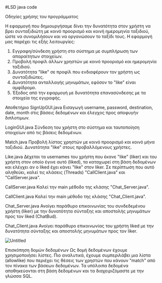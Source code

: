 
#LSD
java code


Οδηγίες χρήσης του προγράμματος

Η εφαρμογή που δημιουργήσαμε δίνει την δυνατότητα στον χρήστη να βρει συνταξιδιώτη με κοινό προορισμό και κοινή ημερομηνία ταξιδιού, ώστε να συνομιλήσουν και να οργανώσουν το ταξίδι τους. Η εφαρμογή μας παρέχει τις εξής λειτουργίες:

1. Εγγραφη/σύνδεση χρήστη στο σύστημα με συμπλήρωση των απαραίτητων στοιχείων.
2. Προβολή προφίλ άλλων χρηστών με κοινό προορισμό και ημερομηνία ταξιδιού. 
3. Δυνατότητα "like" σε προφίλ που ενδιαφέρουν τον χρήστη ως συνταξιδιώτες.
4. Δυνατότητα ανταλλαγής μηνυμάτων, εφόσον το "like" είναι αμφίδρομο.
5. Έξοδος από την εφαρμογή με δυνατότητα επανασύνδεσης με τα στοιχεία της εγγραφής. 

Αποθετήριο 
SignUpGUI.java
Εισαγωγή username, password, destination, date, month στις βάσεις δεδομένων και έλεγχος προς αποφυγήν διπλοτιμων. 

LoginGUI.java
Σύνδεση του χρήστη στο σύστημα και ταυτοποίηση στοιχείων από τις βάσεις δεδομένων. 

Match.java
Προβολή λίστας χρηστών με κοινό προορισμό και κοινό μήνα ταξιδιού. Δυνατότητα "like" στους προβαλλόμενους χρήστες. 

Like.java 
Δέχεται τα usernames του χρήστη που έκανε "like" (liker) και του χρήστη στον οποίο έγινε αυτό (liked), τα καταχωρεί στη βάση δεδομένων και ελέγχει αν ο liked έχει κάνει "like" στον liker. Σε περίπτωση που αυτό αληθεύει, καλεί τις κλάσεις (Threads) "CallClient.java" και "CallServer.java". 

CallServer.java 
Καλεί την main μέθοδο της κλάσης "Chat_Server.java".

CallClient.java
Καλεί την main μέθοδο της κλάσης "Chat_Client.java".

Chat_Server.java
Ανοίγει παράθυρο επικοινωνίας του συνδεδεμένου χρήστη (liker) με την δυνατότητα σύνταξης και αποστολής μηνυμάτων προς τον liked (ChatBud). 

Chat_Client.java
Ανοίγει παράθυρο επικοινωνίας του χρήστη liked με την δυνατότητα σύνταξης και αποστολής μηνυμάτων προς τον liker.


![Untitled](https://user-images.githubusercontent.com/117830508/212709964-62214639-3d11-4237-b92e-866c0efefa95.png)

Επισκόπηση δομών δεδομένων 
Ως δομή δεδομένων έχουμε χρησιμοποιήσει λίστες. Πιο αναλυτικά, έχουμε συμπεριλάβει μια λίστα (allowlike) που περιέχει τις θέσεις των χρηστών που κάνουν "match" από τον πίνακα των βάσεων δεδομένων. Τα υπόλοιπα δεδομένα αποθηκεύονται στη βάση δεδομένων και τα διαχειριζόμαστε με την γλώσσα SQL.
